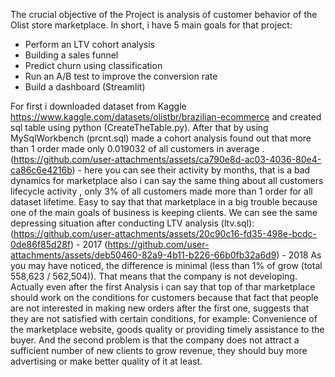 The crucial objective of the Project is analysis of customer behavior of the Olist store marketplace.
In short, i have 5 main goals for that project:

- Perform an LTV cohort analysis
- Building a sales funnel
- Predict churn using classification
- Run an A/B test to improve the conversion rate
- Build a dashboard (Streamlit)

For first i downloaded dataset from Kaggle https://www.kaggle.com/datasets/olistbr/brazilian-ecommerce and created sql table using python (CreateTheTable.py). After that by using MySqlWorkbench (prcnt.sql) made a cohort analysis found out that more than 1 order made only 0.019032 of all customers in average . (https://github.com/user-attachments/assets/ca790e8d-ac03-4036-80e4-ca86c6e4216b) - here you can see their activity by months, that is a bad dynamics for marketplace also i can say the same thing about all customers lifecycle activity , only 3% of all customers made more than 1 order for all dataset lifetime. Easy to say that that marketplace in a big trouble because one of the main goals of business is keeping clients. We can see the same depressing situation after conducting LTV analysis (ltv.sql):
(https://github.com/user-attachments/assets/20c90c16-fd35-498e-bcdc-0de86f85d28f) - 2017
(https://github.com/user-attachments/assets/deb50460-82a9-4b11-b226-66b0fb32a6d9) - 2018
As you may have noticed, the difference is minimal (less than 1% of grow (total 558,623 / 562,504)). That means that the company is not developing. Actually even after the first Analysis i can say that top of thar marketplace should work on the conditions for customers
because that fact that people are not interested in making new orders after the first one, suggests that they are not satisfied with certain conditions, for example: Convenience of the marketplace website, goods quality or providing timely assistance to the buyer.
And the second problem is that the company does not attract a sufficient number of new clients to grow revenue, they should buy more advertising or make better quality of it at least.

